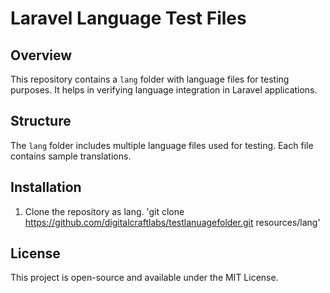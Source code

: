# Laravel Language Test Files

## Overview
This repository contains a `lang` folder with language files for testing purposes. It helps in verifying language integration in Laravel applications.

## Structure
The `lang` folder includes multiple language files used for testing. Each file contains sample translations.

## Installation
1. Clone the repository as lang. 'git clone https://github.com/digitalcraftlabs/testlanuagefolder.git resources/lang'

## License
This project is open-source and available under the MIT License.

